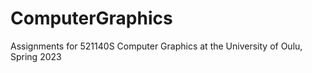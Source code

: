 # ComputerGraphics
Assignments for 521140S Computer Graphics at the University of Oulu, Spring 2023
